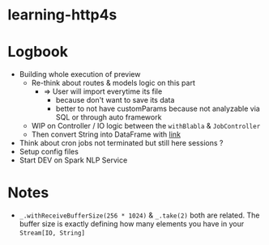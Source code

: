 # learning-http4s

# Logbook

- Building whole execution of preview
  - Re-think about routes & models logic on this part
    - => User will import everytime its file
      - because don't want to save its data
      - better to not have customParams because not analyzable via SQL or through auto framework
  - WIP on Controller / IO logic between the `withBlabla` & `JobController`
  - Then convert String into DataFrame with [link](https://stackoverflow.com/questions/39111918/can-i-read-a-csv-represented-as-a-string-into-apache-spark-using-spark-csv)
- Think about cron jobs not terminated but still here sessions ?
- Setup config files
- Start DEV on Spark NLP Service

# Notes

- `_.withReceiveBufferSize(256 * 1024)` & `_.take(2)` both are related. The buffer size is exactly defining how many
elements you have in your `Stream[IO, String]`